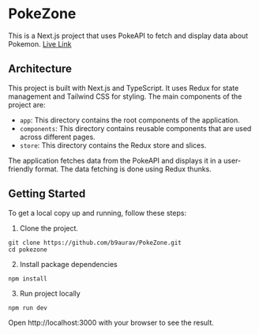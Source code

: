 # PokeZone

This is a Next.js project that uses PokeAPI to fetch and display data about Pokemon.
[Live Link](https://poke-zone-bay.vercel.app/)

## Architecture

This project is built with Next.js and TypeScript. It uses Redux for state management and Tailwind CSS for styling. The main components of the project are:

- `app`: This directory contains the root components of the application.
- `components`: This directory contains reusable components that are used across different pages.
- `store`: This directory contains the Redux store and slices.

The application fetches data from the PokeAPI and displays it in a user-friendly format. The data fetching is done using Redux thunks.

## Getting Started

To get a local copy up and running, follow these steps:

1. Clone the project.
```
git clone https://github.com/b9aurav/PokeZone.git
cd pokezone
```

2. Install package dependencies
```
npm install
```

3. Run project locally
```
npm run dev
```

Open http://localhost:3000 with your browser to see the result.
